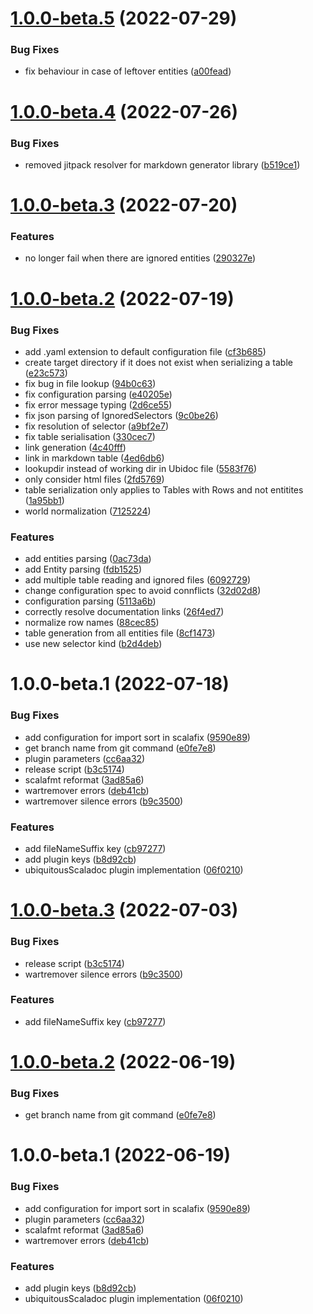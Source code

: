 # [1.0.0-beta.5](https://github.com/atedeg/sbt-ubiquitous-scaladoc/compare/v1.0.0-beta.4...v1.0.0-beta.5) (2022-07-29)


### Bug Fixes

* fix behaviour in case of leftover entities ([a00fead](https://github.com/atedeg/sbt-ubiquitous-scaladoc/commit/a00feaddc3844c7f5c8e5e9a1976cea669cf8f4f))

# [1.0.0-beta.4](https://github.com/atedeg/sbt-ubiquitous-scaladoc/compare/v1.0.0-beta.3...v1.0.0-beta.4) (2022-07-26)


### Bug Fixes

* removed jitpack resolver for markdown generator library ([b519ce1](https://github.com/atedeg/sbt-ubiquitous-scaladoc/commit/b519ce1e3979068b3958f50c1e69cfd9bef013e1))

# [1.0.0-beta.3](https://github.com/atedeg/sbt-ubiquitous-scaladoc/compare/v1.0.0-beta.2...v1.0.0-beta.3) (2022-07-20)


### Features

* no longer fail when there are ignored entities ([290327e](https://github.com/atedeg/sbt-ubiquitous-scaladoc/commit/290327ee66aaebb703690bf82a89d835d721bb10))

# [1.0.0-beta.2](https://github.com/atedeg/sbt-ubiquitous-scaladoc/compare/v1.0.0-beta.1...v1.0.0-beta.2) (2022-07-19)


### Bug Fixes

* add .yaml extension to default configuration file ([cf3b685](https://github.com/atedeg/sbt-ubiquitous-scaladoc/commit/cf3b685c8c5baca8f237f654793cc502f2e0d3c3))
* create target directory if it does not exist when serializing a table ([e23c573](https://github.com/atedeg/sbt-ubiquitous-scaladoc/commit/e23c57399f72e4e7ef4ac2436cabf06a422c22df))
* fix bug in file lookup ([94b0c63](https://github.com/atedeg/sbt-ubiquitous-scaladoc/commit/94b0c63b01d12ef23b3bd840fb6422cfa86e9ef8))
* fix configuration parsing ([e40205e](https://github.com/atedeg/sbt-ubiquitous-scaladoc/commit/e40205ea317fca59beb3a63b37ea9d70097d9b50))
* fix error message typing ([2d6ce55](https://github.com/atedeg/sbt-ubiquitous-scaladoc/commit/2d6ce55736b1ab24d1da340c6e94843b64e8e8bb))
* fix json parsing of IgnoredSelectors ([9c0be26](https://github.com/atedeg/sbt-ubiquitous-scaladoc/commit/9c0be26b7979930d9bd659aa9f414362b20dc7d1))
* fix resolution of selector ([a9bf2e7](https://github.com/atedeg/sbt-ubiquitous-scaladoc/commit/a9bf2e7a69e8d7879955f4305aff8de4793dd1db))
* fix table serialisation ([330cec7](https://github.com/atedeg/sbt-ubiquitous-scaladoc/commit/330cec71f7fb8b7a720028c49617f860cc883516))
* link generation ([4c40fff](https://github.com/atedeg/sbt-ubiquitous-scaladoc/commit/4c40fff5fd8927cb1a3adeb393f7bd1567dd199d))
* link in markdown table ([4ed6db6](https://github.com/atedeg/sbt-ubiquitous-scaladoc/commit/4ed6db6fccac1781fdcd49f37de724fe23996c6f))
* lookupdir instead of working dir in Ubidoc file ([5583f76](https://github.com/atedeg/sbt-ubiquitous-scaladoc/commit/5583f768a86da3a6f0c1c3ac70a82fea4418a5df))
* only consider html files ([2fd5769](https://github.com/atedeg/sbt-ubiquitous-scaladoc/commit/2fd5769b3479d83c11d3e351dfa75ce8ce69663e))
* table serialization only applies to Tables with Rows and not entitites ([1a95bb1](https://github.com/atedeg/sbt-ubiquitous-scaladoc/commit/1a95bb16fd58ae654357100abf8747f1b1f6276f))
* world normalization ([7125224](https://github.com/atedeg/sbt-ubiquitous-scaladoc/commit/7125224df93dfe52dfaca08f600b97b2e56f98ef))


### Features

* add entities parsing ([0ac73da](https://github.com/atedeg/sbt-ubiquitous-scaladoc/commit/0ac73daf01d208aafceddb53a301d327baefeb4c))
* add Entity parsing ([fdb1525](https://github.com/atedeg/sbt-ubiquitous-scaladoc/commit/fdb1525e38eb8b1e3194e366abb21b69c5266644))
* add multiple table reading and ignored files ([6092729](https://github.com/atedeg/sbt-ubiquitous-scaladoc/commit/6092729abf2e8c8af7bac76c676d601d385e6083))
* change configuration spec to avoid connflicts ([32d02d8](https://github.com/atedeg/sbt-ubiquitous-scaladoc/commit/32d02d86fd517bef59603ec4af11f79c0b3cdb83))
* configuration parsing ([5113a6b](https://github.com/atedeg/sbt-ubiquitous-scaladoc/commit/5113a6bc04ec0d3a36d0bf82d20fadbbff61c7a3))
* correctly resolve documentation links ([26f4ed7](https://github.com/atedeg/sbt-ubiquitous-scaladoc/commit/26f4ed7dd957edb8245b69b976c00c81cfd7e271))
* normalize row names ([88cec85](https://github.com/atedeg/sbt-ubiquitous-scaladoc/commit/88cec8509ef37240020570c5fec32ce5161f6c8c))
* table generation from all entities file ([8cf1473](https://github.com/atedeg/sbt-ubiquitous-scaladoc/commit/8cf1473686feea7f4dafbc81f11ceb4be9ae3e54))
* use new selector kind ([b2d4deb](https://github.com/atedeg/sbt-ubiquitous-scaladoc/commit/b2d4debaa9f3f744f7582e02c57c37d25983c23f))

# 1.0.0-beta.1 (2022-07-18)


### Bug Fixes

* add configuration for import sort in scalafix ([9590e89](https://github.com/atedeg/sbt-ubiquitous-scaladoc/commit/9590e891ce593284993c6054aa5632c7a922374e))
* get branch name from git command ([e0fe7e8](https://github.com/atedeg/sbt-ubiquitous-scaladoc/commit/e0fe7e89ffb14d66e7b2d6d68c8e888ed0ca0d32))
* plugin parameters ([cc6aa32](https://github.com/atedeg/sbt-ubiquitous-scaladoc/commit/cc6aa32090b00bef8a14cef5a4281d8c32ef85ae))
* release script ([b3c5174](https://github.com/atedeg/sbt-ubiquitous-scaladoc/commit/b3c5174e36623241fe60fb3f8b5b1c3ef530e1a6))
* scalafmt reformat ([3ad85a6](https://github.com/atedeg/sbt-ubiquitous-scaladoc/commit/3ad85a6607fabf5ec11467ce5bb2dcf4c90c230e))
* wartremover errors ([deb41cb](https://github.com/atedeg/sbt-ubiquitous-scaladoc/commit/deb41cbb72fb839b8ef6400a176d94389ec42396))
* wartremover silence errors ([b9c3500](https://github.com/atedeg/sbt-ubiquitous-scaladoc/commit/b9c35005ec83c83bf1ecb8aeb5e38cf7a0091a09))


### Features

* add fileNameSuffix key ([cb97277](https://github.com/atedeg/sbt-ubiquitous-scaladoc/commit/cb97277e51258db80bb07e540072930792266725))
* add plugin keys ([b8d92cb](https://github.com/atedeg/sbt-ubiquitous-scaladoc/commit/b8d92cb2c12f6476a60f73bba9a17528008b8018))
* ubiquitousScaladoc plugin implementation ([06f0210](https://github.com/atedeg/sbt-ubiquitous-scaladoc/commit/06f0210c859e4affc99a02d544bef4fae56d93a4))

# [1.0.0-beta.3](https://github.com/atedeg/sbt-ubiquitous-scaladoc/compare/1.0.0-beta.2...1.0.0-beta.3) (2022-07-03)


### Bug Fixes

* release script ([b3c5174](https://github.com/atedeg/sbt-ubiquitous-scaladoc/commit/b3c5174e36623241fe60fb3f8b5b1c3ef530e1a6))
* wartremover silence errors ([b9c3500](https://github.com/atedeg/sbt-ubiquitous-scaladoc/commit/b9c35005ec83c83bf1ecb8aeb5e38cf7a0091a09))


### Features

* add fileNameSuffix key ([cb97277](https://github.com/atedeg/sbt-ubiquitous-scaladoc/commit/cb97277e51258db80bb07e540072930792266725))

# [1.0.0-beta.2](https://github.com/atedeg/sbt-ubiquitous-scaladoc/compare/1.0.0-beta.1...1.0.0-beta.2) (2022-06-19)


### Bug Fixes

* get branch name from git command ([e0fe7e8](https://github.com/atedeg/sbt-ubiquitous-scaladoc/commit/e0fe7e89ffb14d66e7b2d6d68c8e888ed0ca0d32))

# 1.0.0-beta.1 (2022-06-19)


### Bug Fixes

* add configuration for import sort in scalafix ([9590e89](https://github.com/atedeg/sbt-ubiquitous-scaladoc/commit/9590e891ce593284993c6054aa5632c7a922374e))
* plugin parameters ([cc6aa32](https://github.com/atedeg/sbt-ubiquitous-scaladoc/commit/cc6aa32090b00bef8a14cef5a4281d8c32ef85ae))
* scalafmt reformat ([3ad85a6](https://github.com/atedeg/sbt-ubiquitous-scaladoc/commit/3ad85a6607fabf5ec11467ce5bb2dcf4c90c230e))
* wartremover errors ([deb41cb](https://github.com/atedeg/sbt-ubiquitous-scaladoc/commit/deb41cbb72fb839b8ef6400a176d94389ec42396))


### Features

* add plugin keys ([b8d92cb](https://github.com/atedeg/sbt-ubiquitous-scaladoc/commit/b8d92cb2c12f6476a60f73bba9a17528008b8018))
* ubiquitousScaladoc plugin implementation ([06f0210](https://github.com/atedeg/sbt-ubiquitous-scaladoc/commit/06f0210c859e4affc99a02d544bef4fae56d93a4))
